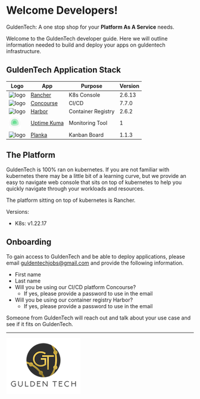 # Welcome Developers!

GuldenTech: A one stop shop for your **Platform As A Service** needs.

Welcome to the GuldenTech developer guide. Here we will outline information needed to build and deploy your apps on guldentech infrastructure.

## GuldenTech Application Stack

| Logo | App | Purpose | Version | 
| --- | --- | --- | --- |
| ![logo](https://www.rancher.com/assets/img/favicon.png) | [Rancher](https://rancher.guldentech.com) | K8s Console | 2.6.13 |
| ![logo](https://concourse2.guldentech.com/public/images/favicon.png) | [Concourse](https://concourse2.guldentech.com/) | CI/CD |  7.7.0 |
| ![logo](https://goharbor.io/favicon.svg) | [Harbor](https://harbor2.guldentech.com/) | Container Registry | 2.6.2 |
| ![logo](_media/kuma.png) | [Uptime Kuma](https://kuma2.guldentech.com/) | Monitoring Tool | 1 |
| ![logo](https://planka.app/favicon-32x32.png) | [Planka](https://planka.guldentech.com) | Kanban Board | 1.1.3 |

## The Platform

GuldenTech is 100% ran on kubernetes. If you are not familiar with kubernetes there may be a little bit of a learning curve, but we provide an easy to navigate web console that sits on top of kubernetes to help you quickly navigate through your workloads and resources.

The platform sitting on top of kubernetes is Rancher.

Versions:
* K8s: v1.22.17

## Onboarding

To gain access to GuldenTech and be able to deploy applications, please email [guldentechjobs@gmail.com](mailto:guldentechjobs@gmail.com) and provide the following information.

* First name
* Last name
* Will you be using our CI/CD platform Concourse?
    * If yes, please provide a password to use in the email
* Will you be using our container registry Harbor?
    * If yes, please provide a password to use in the email

Someone from GuldenTech will reach out and talk about your use case and see if it fits on GuldenTech.

<hr>

![logo](_media/gt-words.jpg)
